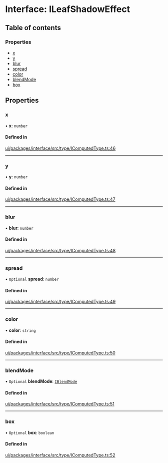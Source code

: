 # Interface: ILeafShadowEffect

## Table of contents

### Properties

- [x](ILeafShadowEffect.md#x)
- [y](ILeafShadowEffect.md#y)
- [blur](ILeafShadowEffect.md#blur)
- [spread](ILeafShadowEffect.md#spread)
- [color](ILeafShadowEffect.md#color)
- [blendMode](ILeafShadowEffect.md#blendmode)
- [box](ILeafShadowEffect.md#box)

## Properties

### x

• **x**: `number`

#### Defined in

[ui/packages/interface/src/type/IComputedType.ts:46](https://github.com/leaferjs/leafer-ui/blob/63b7718/packages/interface/src/type/IComputedType.ts#L46)

___

### y

• **y**: `number`

#### Defined in

[ui/packages/interface/src/type/IComputedType.ts:47](https://github.com/leaferjs/leafer-ui/blob/63b7718/packages/interface/src/type/IComputedType.ts#L47)

___

### blur

• **blur**: `number`

#### Defined in

[ui/packages/interface/src/type/IComputedType.ts:48](https://github.com/leaferjs/leafer-ui/blob/63b7718/packages/interface/src/type/IComputedType.ts#L48)

___

### spread

• `Optional` **spread**: `number`

#### Defined in

[ui/packages/interface/src/type/IComputedType.ts:49](https://github.com/leaferjs/leafer-ui/blob/63b7718/packages/interface/src/type/IComputedType.ts#L49)

___

### color

• **color**: `string`

#### Defined in

[ui/packages/interface/src/type/IComputedType.ts:50](https://github.com/leaferjs/leafer-ui/blob/63b7718/packages/interface/src/type/IComputedType.ts#L50)

___

### blendMode

• `Optional` **blendMode**: [`IBlendMode`](../modules.md#iblendmode)

#### Defined in

[ui/packages/interface/src/type/IComputedType.ts:51](https://github.com/leaferjs/leafer-ui/blob/63b7718/packages/interface/src/type/IComputedType.ts#L51)

___

### box

• `Optional` **box**: `boolean`

#### Defined in

[ui/packages/interface/src/type/IComputedType.ts:52](https://github.com/leaferjs/leafer-ui/blob/63b7718/packages/interface/src/type/IComputedType.ts#L52)
